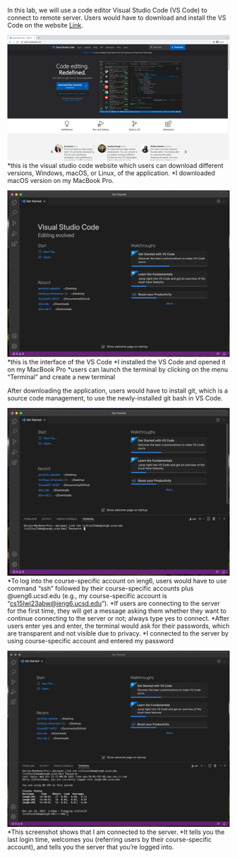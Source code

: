 In this lab, we will use a code editor Visual Studio Code (VS Code) to connect to remote server. Users would have to download and install the VS Code on the website [Link](https://code.visualstudio.com). 

![Image](vscode.png)
*this is the visual studio code website which users can download different versions, Windows, macOS, or Linux, of the application.
*I downloaded macOS version on my MacBook Pro.

![Image](vscode_interface.png)
*this is the interface of the VS Code
*I installed the VS Code and opened it on my MacBook Pro
*users can launch the terminal by clicking on the menu “Terminal” and create a new terminal  


After downloading the application, users would have to install git, which is a source code management, to use the newly-installed git bash in VS Code. 

![Image](remote_connect.png)
*To log into the course-specific account on ieng6, users would have to use command “ssh” followed by their course-specific accounts plus @ueng6.ucsd.edu (e.g., my course-specific account is “cs15lwi23abw@ieng6.ucsd.edu”). 
*If users are connecting to the server for the first time, they will get a message asking them whether they want to continue connecting to the server or not; always type yes to connect.
*After users enter yes and enter, the terminal would ask for their passwords, which are transparent and not visible due to privacy. 
*I connected to the server by using course-specific account and entered my password 

![Image](successful_login.png)
*This screenshot shows that I am connected to the server.
*It tells you the last login time, welcomes you (referring users by their course-specific account), and tells you the server that you’re logged into.

